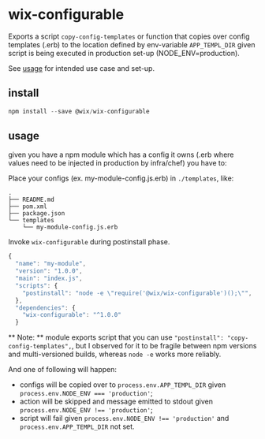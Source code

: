 # wix-configurable

Exports a script `copy-config-templates` or function that copies over config templates (.erb) to the location defined by env-variable `APP_TEMPL_DIR` given script is being executed in production set-up (NODE_ENV=production).

See [usage](#usage) for intended use case and set-up.

## install

```js
npm install --save @wix/wix-configurable
```

## usage

given you have a npm module which has a config it owns (.erb where values need to be injected in production by infra/chef) you have to:

Place your configs (ex. my-module-config.js.erb) in `./templates`, like:

```
.
├── README.md
├── pom.xml
├── package.json
└── templates
    └── my-module-config.js.erb
```

Invoke `wix-configurable` during postinstall phase.

```js
{
  "name": "my-module",
  "version": "1.0.0",
  "main": "index.js",
  "scripts": {
    "postinstall": "node -e \"require('@wix/wix-configurable')();\"",
  },
  "dependencies": {
    "wix-configurable": "^1.0.0"
  }  
```

** Note: ** module exports script that you can use `"postinstall": "copy-config-templates",`, but I observed for it to be fragile between npm versions and multi-versioned builds, whereas `node -e` works more reliably.

And one of following will happen:
 - configs will be copied over to `process.env.APP_TEMPL_DIR` given `process.env.NODE_ENV === 'production'`;
 - action will be skipped and message emitted to stdout given `process.env.NODE_ENV !== 'production'`;
 - script will fail given `process.env.NODE_ENV !== 'production'` and `process.env.APP_TEMPL_DIR` not set.